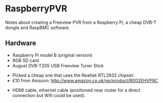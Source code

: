 RaspberryPVR
============

Notes about creating a Freeview PVR from a Raspberry Pi, a cheap DVB-T dongle and RaspBMC software.

Hardware
--------

-   Raspberry Pi model B (original version)
-   8GB SD card
-   August DVB-T205 USB Freeview Tuner Stick
  +  Picked a cheap one that uses the Realtek RTL2832 chipset:
  +  £10 from Amazon: http://www.amazon.co.uk/gp/product/B002EHVP9C
-   HDMI cable, ethernet cable (positioned near router for a direct connection but Wifi could be used).

 
